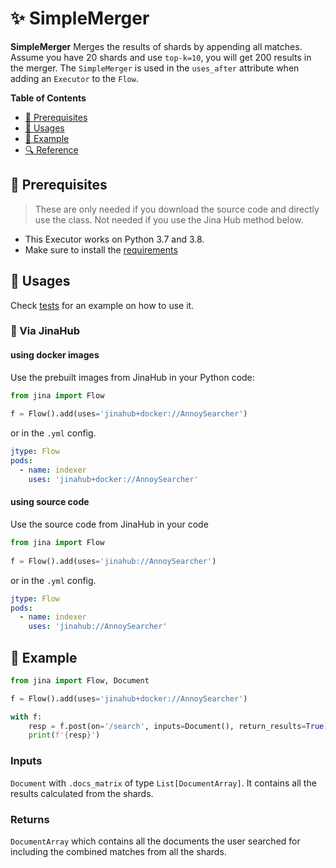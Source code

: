 # ✨ SimpleMerger

**SimpleMerger** Merges the results of shards by appending all matches. Assume you have 20 shards and use `top-k=10`, you will get 200 results in the merger.
The `SimpleMerger` is used in the `uses_after` attribute when adding an `Executor` to the `Flow`.

**Table of Contents**

- [🌱 Prerequisites](#-prerequisites)
- [🚀 Usages](#-usages)
- [🎉️ Example](#-example)
- [🔍️ Reference](#-reference)


## 🌱 Prerequisites

> These are only needed if you download the source code and directly use the class. Not needed if you use the Jina Hub method below.

- This Executor works on Python 3.7 and 3.8. 
- Make sure to install the [requirements](requirements.txt)

## 🚀 Usages

Check [tests](tests) for an example on how to use it.

### 🚚 Via JinaHub

#### using docker images
Use the prebuilt images from JinaHub in your Python code: 

```python
from jina import Flow
	
f = Flow().add(uses='jinahub+docker://AnnoySearcher')
```

or in the `.yml` config.
	
```yaml
jtype: Flow
pods:
  - name: indexer
    uses: 'jinahub+docker://AnnoySearcher'
```

#### using source code
Use the source code from JinaHub in your code

```python
from jina import Flow
	
f = Flow().add(uses='jinahub://AnnoySearcher')
```

or in the `.yml` config.

```yaml
jtype: Flow
pods:
  - name: indexer
    uses: 'jinahub://AnnoySearcher'
```


## 🎉️ Example 

```python
from jina import Flow, Document

f = Flow().add(uses='jinahub+docker://AnnoySearcher')

with f:
    resp = f.post(on='/search', inputs=Document(), return_results=True)
    print(f'{resp}')
```

### Inputs 

`Document` with `.docs_matrix` of type `List[DocumentArray]`. It contains all the results calculated from the shards.

### Returns

`DocumentArray` which contains all the documents the user searched for including the combined matches from all the shards.

